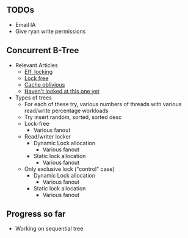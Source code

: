 ## TODOs
- Email IA
- Give ryan write permissions

## Concurrent B-Tree
- Relevant Articles
  - [Eff. locking](http://www.csd.uoc.gr/~hy460/pdf/p650-lehman.pdf)
  - [Lock free](http://www.cs.umanitoba.ca/~hacamero/Research/BtreeTechrpt2011.pdf)
  - [Cache oblivious](http://supertech.csail.mit.edu/papers/cobtree.pdf)
  - [Haven't looked at this one yet](http://koasas.kaist.ac.kr/bitstream/10203/18560/1/A%20Concurrent%20Blink-tree%20algorithm%20using%20a%20cooperative%20locking%20protocol.pdf)
- Types of trees
  - For each of these try, various numbers of threads with various read/write percentage workloads 
  - Try insert random, sorted, sorted desc
  - Lock-free
    - Various fanout    
  - Read/writer locker
    - Dynamic Lock allocation
      - Various fanout 
    - Static lock allocation
      - Various fanout 
  - Only exclusive lock ("control" case)
    - Dynamic Lock allocation
      - Various fanout 
    - Static lock allocation
      - Various fanout

## Progress so far
- Working on sequential tree
 
